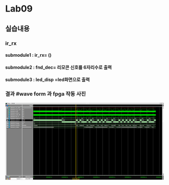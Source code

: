 # Lab09

## 실습내용 
### **ir_rx**

#### **submodule1**  : ir_rx= ()

#### **submodule2** : fnd_dec= 리모콘 신호를 6자리수로 출력 
#### **submodule3** : led_disp =led화면으로 출력 

### 결과   #**wave form 과 fpga 작동 사진**

![](https://github.com/1813252/LOGICDESIGN/blob/master/practice09/practice10_wave.png)
<!--stackedit_data:
eyJoaXN0b3J5IjpbMjQzMjcxNjc0XX0=
-->
